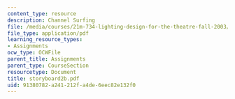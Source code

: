 ```yaml
---
content_type: resource
description: Channel Surfing
file: /media/courses/21m-734-lighting-design-for-the-theatre-fall-2003/91380782a241212fa4de6eec82e132f0_storyboard2b.pdf
file_type: application/pdf
learning_resource_types:
- Assignments
ocw_type: OCWFile
parent_title: Assignments
parent_type: CourseSection
resourcetype: Document
title: storyboard2b.pdf
uid: 91380782-a241-212f-a4de-6eec82e132f0
---
```

